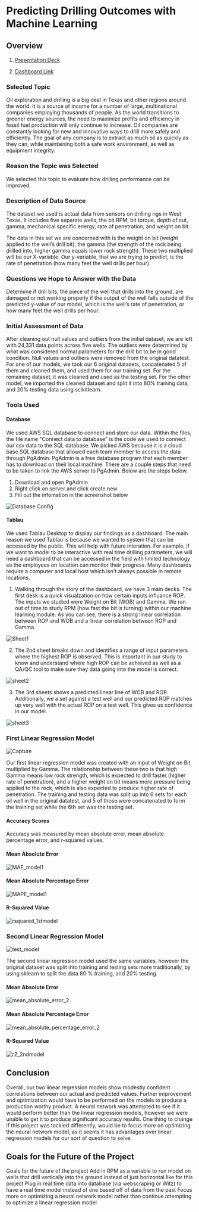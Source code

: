 # Predicting Drilling Outcomes with Machine Learning

## Overview

1. [Presentation Deck](https://docs.google.com/presentation/d/1TrmBVhpxC0uwEIJbYaWV1LSWlHm9EZwBkupt1_mkAKs/edit?usp=sharing)

2. [Dashboard Link](https://public.tableau.com/app/profile/cory.mccoy/viz/DrillingDashboard/DrillingStory?publish=yes)

### Selected Topic

Oil exploration and drilling is a big deal in Texas and other regions around the world. It is a source of income for a number of large, multinational companies employing thousands of people. As the world transitions to greener energy sources, the need to maximize profits and efficiency in fossil fuel production will only continue to increase.
Oil companies are constantly looking for new and innovative ways to drill more safely and efficiently. The goal of any company is to extract as much oil as quickly as they can, while maintaining both a safe work environment, as well as equipment integrity.


### Reason the Topic was Selected

We selected this topic to evaluate how drilling performance can be improved.

### Description of Data Source

The dataset we used is actual data from sensors on drilling rigs in West Texas. It includes five separate wells, the bit RPM, bit torque, depth of cut, gamma, mechanical specific energy, rate of penetration, and weight on bit.

The data in this set we are concerned with is the weight on bit (weight applied to the well’s drill bit), the gamma (the strength of the rock being drilled into, higher gamma equals lower rock strength). These two multiplied will be our X-variable. Our y-variable, that we are trying to predict, is the rate of penetration (how many feet the well drills per hour). 


### Questions we Hope to Answer with the Data

Determine if drill bits, the piece of the well that drills into the ground, are damaged or not working properly if the output of the well falls outside of the predicted y-value of our model, which is the well’s rate of penetration, or how many feet the well drills per hour.


### Initial Assessment of Data

After cleaning out null values and outliers from the initial dataset, we are left with 24,331 data points across five wells. The outliers were determined by what was considered normal parameters for the drill bit to be in good condition.
Null values and outliers were removed from the original datatest. 
For one of our models, we took our 6 original datasets, concatenated 5 of them and cleaned them, and used them for our training set. For the remaining dataset, it was cleaned and used as the testing set. 
For the other model, we imported the cleaned dataset and split it into 80% training data, and 20% testing data using scikitlearn.

### Tools Used

#### Database

We used AWS SQL database to connect and store our data. Within the files, the file name "Connect data to database" is the code we used to connect our csv data to the SQL database. We picked AWS because it is a cloud base SQL database that allowed each team member to access the data through PgAdmin. PgAdmin is a free database program that each member has to download on their local machine. There are a couple steps that need to be taken to link the AWS server to PgAdmin. Below are the steps below. 

1. Download and open PgAdmin 
2. Right click on server and click create new 
3. Fill out the infomation in the screenshot below

![Database Config](https://github.com/mikemcd4/Drilling_ML/blob/main/Images/Database%20Config.PNG)

#### Tablau 

We used Tablau Desktop to display our findings as a dashboard. The main reason we used Tablau is because we wanted to system that can be accessed by the public. This will help with future interation. For example, if we want to model to be interactive with real time drilling parameters, we will need a dashboard that can be accessed in the field with limited technology so the employees on location can monitor their progress. Many dashboards require a computer and local host which isn't always possible in remote locations. 

1. Walking through the story of the dashboard, we have 3 main decks. The first desk is a quick visualzation on how certain inputs influance ROP. The inputs we studied were Weight on Bit (WOB) and Gamma. We ran out of time to study RPM (how fast the bit is turning) within our machine learning module. As you can see, there is a strong linear correlation between ROP and WOB and a linear correlation between ROP and Gamma.

![Sheet1](https://github.com/mikemcd4/Drilling_ML/blob/main/Images/dashboard%20sheet1.PNG)

2. The 2nd sheet breaks down and identifies a range of input parameters where the highest ROP is observed. This is important in our study to know and understand where high ROP can be achieved as well as a QA/QC tool to make sure they data going into the model is correct. 

![sheet2](https://github.com/mikemcd4/Drilling_ML/blob/main/Images/Upper%20and%20lower%20bounds.PNG)

3. The 3rd sheets shows a predicted linear line of WOB and ROP. Additionally, we a set against a test well and our predicted ROP matches up very well with the actual ROP on a test well. This gives us confidence in our model.

![sheet3](https://github.com/mikemcd4/Drilling_ML/blob/main/Images/dashboard%20regression.PNG)

### First Linear Regression Model

![Capture](https://user-images.githubusercontent.com/77767984/132602322-cff08710-bd66-498e-8656-b785fc20bfa8.PNG)


Our first linear regression model was created with an input of Weight on Bit multiplied by Gamma. The relationship between these two is that high Gamma means low rock strength, which is expected to drill faster (higher rate of penetration), and a higher weight on bit means more pressure being applied to the rock, which is also expected to produce higher rate of penetration. The training and testing data was split up into 6 sets for each oil well in the original datatest, and 5 of those were concatenated to form the training set while the 6th set was the testing set.

#### Accuracy Scores

Accuracy was measured by mean absolute error,  mean absolute percentage error, and r-squared values.

#### Mean Absolute Error

![MAE_model1](https://user-images.githubusercontent.com/77767984/134611003-e4f5487c-bc29-4744-8d89-e67dfdf217c6.PNG)

#### Mean Absolute Percentage Error

![MAPE_model1](https://user-images.githubusercontent.com/77767984/134611027-e9898dca-6dea-4cb2-bcdb-f4f74fd507e7.PNG)

#### R-Squared Value

![rsquared_1stmodel](https://user-images.githubusercontent.com/77767984/135186207-d14ad346-2fc4-44e9-8522-7540862b213f.PNG)


### Second Linear Regression Model


![test_model](https://user-images.githubusercontent.com/77767984/134607084-29190854-6099-4bc0-8733-31f83b13edb7.PNG)


The second linear regression model used the same variables, however the original dataset was split into training and testing sets more traditionally, by using sklearn to split the data 80 % training, and 20% testing.

#### Mean Absolute Error

![mean_absolute_error_2](https://user-images.githubusercontent.com/77767984/134610136-3d1815f6-9502-4ab2-8f12-e234576c8a88.PNG)



#### Mean Absolute Percentage Error
![mean_absolute_percentage_error_2](https://user-images.githubusercontent.com/77767984/134610170-1f124959-121b-4539-beff-c7873ef57469.PNG)

#### R-Squared Value

![r2_2ndmodel](https://user-images.githubusercontent.com/77767984/135186469-fe025e72-73e4-4aa3-a53e-c7d2fd011a66.PNG)

## Conclusion

Overall, our two linear regression models show modestly confident correlations between our actual and predicted values. Further improvement and optimization would have to be performed on the models to produce a production worthy product. A neural network was attempted to see if it would perform better than the linear regression models, however we were unable to get it to produce significant accuracy results. One thing to change if this project was tackled differently, would be to focus more on optimizing the neural network model, as it seems it has advantages over linear regression models for our sort of question to solve.

## Goals for the Future of the Project

Goals for the future of the project
Add in RPM as a variable to run model on wells that drill vertically into the ground instead of just horizontal like for this project
Plug in real time data into database (via webscraping or Witz) to have a real time model instead of one based off of data from the past
Focus more on optimizing a neural network model rather than continue attempting to optimize a linear regression model









